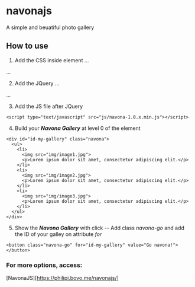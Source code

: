 # navonajs
A simple and beuatiful photo gallery

## How to use
1. Add the CSS inside <head> element
...
<link rel="stylesheet" href="css/navona-1.0.x.min.css">
...

2. Add the JQuery
...
<script type="text/javascript" src="http://code.jquery.com/jquery-2.0.0.min.js"></script>
...

3. Add the JS file after JQuery

```
<script type="text/javascript" src="js/navona-1.0.x.min.js"></script>
```

4. Build your **_Navona Gallery_** at level 0 of the <body> element
```
<div id="id-my-gallery" class="navona">
  <ul>
    <li>
      <img src="img/image1.jpg">
      <p>Lorem ipsum dolor sit amet, consectetur adipiscing elit.</p>
    </li>
    <li>
      <img src="img/image2.jpg">
      <p>Lorem ipsum dolor sit amet, consectetur adipiscing elit.</p>
    </li>
    <li>
      <img src="img/image3.jpg">
      <p>Lorem ipsum dolor sit amet, consectetur adipiscing elit.</p>
    </li>
  </ul>
</div>
```

5. Show the **_Navona Gallery_** with click
-- Add class *navona-go* and add the ID of your galley on attribute *for*
```
<button class="navona-go" for="id-my-gallery" value="Go navona!"></button>
```

### For more options, access:
[NavonaJS][https://philipi.bovo.me/navonajs/]